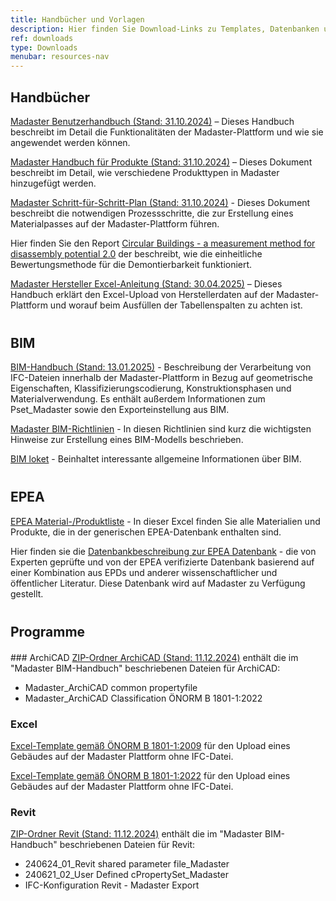 ```yaml
---
title: Handbücher und Vorlagen
description: Hier finden Sie Download-Links zu Templates, Datenbanken und ausführlichen Anleitungen
ref: downloads
type: Downloads
menubar: resources-nav
---
```


## Handbücher
<a href="/files/at/Madaster - Benutzerhandbuch_AT.pdf" target="_blank">Madaster Benutzerhandbuch (Stand: 31.10.2024)</a> – Dieses Handbuch beschreibt im Detail die Funktionalitäten der Madaster-Plattform und wie sie angewendet werden können.

<a href="/files/at/Madaster - Produkte hinzufügen_AT.pdf" target="_blank">Madaster Handbuch für Produkte (Stand: 31.10.2024)</a> – Dieses Dokument beschreibt im Detail, wie verschiedene Produkttypen in Madaster hinzugefügt werden.

<a href="/files/at/Madaster - Ablaufplan Material Passport_AT.pdf" target="_blank">Madaster Schritt-für-Schritt-Plan (Stand: 31.10.2024)</a> - Dieses Dokument beschreibt die notwendigen Prozessschritte, die zur Erstellung eines Materialpasses auf der Madaster-Plattform führen.

Hier finden Sie den Report <a href="/files/at/DGBC_Disassembly Potential Measurement Methodology_2022.pdf" target="_blank">Circular Buildings - a measurement method for disassembly potential 2.0</a> der beschreibt, wie die einheitliche Bewertungsmethode für die Demontierbarkeit funktioniert.

<a href="/files/at/Madaster - Hersteller Excel Anleitung.pdf" target="_blank">Madaster Hersteller Excel-Anleitung (Stand: 30.04.2025)</a> – Dieses Handbuch erklärt den Excel-Upload von Herstellerdaten auf der Madaster-Plattform und worauf beim Ausfüllen der Tabellenspalten zu achten ist.

<div style="margin-top: 40px;"> </div>

## BIM
<a href="/files/at/Madaster - BIM Anleitung_AT.pdf" target="_blank">BIM-Handbuch (Stand: 13.01.2025)</a> - Beschreibung der Verarbeitung von IFC-Dateien innerhalb der Madaster-Plattform in Bezug auf geometrische Eigenschaften, Klassifizierungscodierung, Konstruktionsphasen und Materialverwendung. Es enthält außerdem Informationen zum Pset_Madaster sowie den Exporteinstellung aus BIM.

<a href="/files/de/IFC-Richtlinien für BIM Modelle.pdf" target="_blank">Madaster BIM-Richtlinien</a> - In diesen Richtlinien sind kurz die wichtigsten Hinweise zur Erstellung eines BIM-Modells beschrieben.

<a href="/files/de/BIM basis ILS_infographicA4_German.pdf" target="_blank">BIM loket</a> - Beinhaltet interessante allgemeine Informationen über BIM.

<div style="margin-top: 40px;"> </div>

## EPEA
<a href="/files/at/Epea_Generic.xlsx" target="_blank">EPEA Material-/Produktliste</a> - In dieser Excel finden Sie alle Materialien und Produkte, die in der generischen EPEA-Datenbank enthalten sind.

Hier finden sie die <a href="/files/at/EPEA_Generic_Dataset_Description.pdf" target="_blank">Datenbankbeschreibung zur EPEA Datenbank</a> - die von Experten geprüfte und von der EPEA verifizierte Datenbank basierend auf einer Kombination aus EPDs und anderer wissenschaftlicher und öffentlicher Literatur. Diese Datenbank wird auf Madaster zu Verfügung gestellt.

<div style="margin-top: 40px;"> </div>

## Programme
<div style="margin-top: 20px;"> </div>
### ArchiCAD
<a href="/files/at/20241211_madaster_archicad.zip" target="_blank">ZIP-Ordner ArchiCAD (Stand: 11.12.2024)</a> enthält die im "Madaster BIM-Handbuch" beschriebenen Dateien für ArchiCAD:
<ul>
    <li>Madaster_ArchiCAD common propertyfile</li>
    <li>Madaster_ArchiCAD Classification ÖNORM B 1801-1:2022</li>
</ul>

### Excel
<a href="https://platform.madaster.com/api/buildingfile/downloadexceltemplate/d03edfe3-01d6-4b4c-a68f-b3c78af051ea/de-at/at" target="_blank">Excel-Template gemäß ÖNORM B 1801-1:2009</a> für den Upload eines Gebäudes auf der Madaster Plattform ohne IFC-Datei.

<a href="https://platform.madaster.com/api/buildingfile/downloadexceltemplate/5913febd-c32b-4530-9b85-1afa7a40d15e/de-at/at" target="_blank">Excel-Template gemäß ÖNORM B 1801-1:2022</a> für den Upload eines Gebäudes auf der Madaster Plattform ohne IFC-Datei.

### Revit
<a href="/files/at/20241211_madaster_revit.zip" target="_blank">ZIP-Ordner Revit (Stand: 11.12.2024)</a> enthält die im "Madaster BIM-Handbuch" beschriebenen Dateien für Revit:
<ul>
    <li>240624_01_Revit shared parameter file_Madaster</li>
    <li>240621_02_User Defined cPropertySet_Madaster</li>
    <li>IFC-Konfiguration Revit - Madaster Export</li>
</ul>


